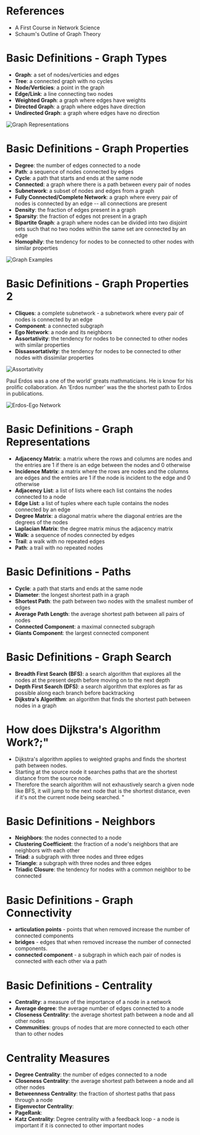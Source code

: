 # References
- A First Course in Network Science
- Schaum's Outline of Graph Theory


# Basic Definitions - Graph Types
- **Graph**: a set of nodes/verticies and edges
- **Tree**: a connected graph with no cycles
- **Node/Verticies**: a point in the graph
- **Edge/Link**: a line connecting two nodes
- **Weighted Graph**: a graph where edges have weights
- **Directed Graph**: a graph where edges have direction
- **Undirected Graph**: a graph where edges have no direction

![Graph Representations](images/graph_representations.png)


# Basic Definitions - Graph Properties
- **Degree**: the number of edges connected to a node
- **Path**: a sequence of nodes connected by edges
- **Cycle**: a path that starts and ends at the same node
- **Connected**: a graph where there is a path between every pair of nodes
- **Subnetwork**: a subset of nodes and edges from a graph
- **Fully Connected/Complete Network**: a graph where every pair of nodes is connected by an edge -- all connections are present
- **Density**: the fraction of edges present in a graph
- **Sparsity**: the fraction of edges not present in a graph
- **Bipartite Graph**: a graph where nodes can be divided into two disjoint sets such that no two nodes within the same set are connected by an edge
- **Homophily**: the tendency for nodes to be connected to other nodes with similar properties

![Graph Examples](images/graph_examples.png)

# Basic Definitions - Graph Properties 2
- **Cliques**: a complete subnetwork - a subnetwork where every pair of nodes is connected by an edge
- **Component**: a connected subgraph
- **Ego Network**: a node and its neighbors
- **Assortativity**: the tendency for nodes to be connected to other nodes with similar properties
- **Dissassortativity**: the tendency for nodes to be connected to other nodes with dissimilar properties

![Assortativity](images/graph_assortativity.png)

Paul Erdos was a one of the world' greats mathmaticians.  He is know for his prolific collaboration.
An 'Erdos number' was the the shortest path to Erdos in publications.

![Erdos-Ego Network](images/erdos_ego_network.png)


# Basic Definitions - Graph Representations
- **Adjacency Matrix**: a matrix where the rows and columns are nodes and the entries are 1 if there is an edge between the nodes and 0 otherwise
- **Incidence Matrix**: a matrix where the rows are nodes and the columns are edges and the entries are 1 if the node is incident to the edge and 0 otherwise
- **Adjacency List**: a list of lists where each list contains the nodes connected to a node
- **Edge List**: a list of tuples where each tuple contains the nodes connected by an edge
- **Degree Matrix**: a diagonal matrix where the diagonal entries are the degrees of the nodes
- **Laplacian Matrix**: the degree matrix minus the adjacency matrix
- **Walk**: a sequence of nodes connected by edges
- **Trail**: a walk with no repeated edges
- **Path**: a trail with no repeated nodes

# Basic Definitions - Paths
- **Cycle**: a path that starts and ends at the same node
- **Diameter**: the longest shortest path in a graph
- **Shortest Path**: the path between two nodes with the smallest number of edges
- **Average Path Length**: the average shortest path between all pairs of nodes
- **Connected Component**: a maximal connected subgraph
- **Giants Component**: the largest connected component

# Basic Definitions - Graph Search
- **Breadth First Search (BFS)**: a search algorithm that explores all the nodes at the present depth before moving on to the next depth
- **Depth First Search (DFS)**: a search algorithm that explores as far as possible along each branch before backtracking
- **Dijkstra's Algorithm**: an algorithm that finds the shortest path between nodes in a graph

[flashcard]: <>
# How does Dijkstra's Algorithm Work?;"
- Dijkstra's algorithm applies to weighted graphs and finds the shortest path between nodes.
- Starting at the source node it searches paths that are the shortest distance from the source node.
- Therefore the search algorithm will not exhaustively search a given node like BFS, it will jump to the next
node that is the shortest distance, even if it's not the current node being searched.
"

# Basic Definitions - Neighbors
- **Neighbors**: the nodes connected to a node
- **Clustering Coefficient**: the fraction of a node's neighbors that are neighbors with each other
- **Triad**: a subgraph with three nodes and three edges
- **Triangle**: a subgraph with three nodes and three edges
- **Triadic Closure**: the tendency for nodes with a common neighbor to be connected

# Basic Definitions - Graph Connectivity
- **articulation points** - points that when removed increase the number of connected components 
- **bridges** - edges that when removed increase the number of connected components. 
- **connected component** - a subgraph in which each pair of nodes is connected with each other via a path


# Basic Definitions - Centrality
- **Centrality**: a measure of the importance of a node in a network
- **Average degree**: the average number of edges connected to a node
- **Closeness Centrality**: the average shortest path between a node and all other nodes
- **Communities**: groups of nodes that are more connected to each other than to other nodes

# Centrality Measures
- **Degree Centrality**: the number of edges connected to a node
- **Closeness Centrality**: the average shortest path between a node and all other nodes
- **Betweenness Centrality**: the fraction of shortest paths that pass through a node
- **Eigenvector Centrality**:
- **PageRank**:
- **Katz Centrality**: Degree centrality with a feedback loop - a node is important if it is connected to other important nodes

<!--
[flashcard]
Q:In words, how is Pagerank calculated?
A:PageRank is calculated by iteratively multipling the PageRank vector by the adjacency matrix and then normalizing the result. The process is repeated until the PageRank vector converges.
-->
